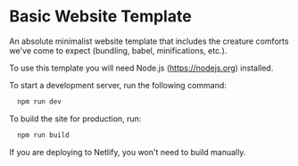 # Basic Website Template

An absolute minimalist website template that includes the creature comforts we've come to expect (bundling, babel, minifications, etc.).

To use this template you will need Node.js (https://nodejs.org) installed.

To start a development server, run the following command:

```sh
  npm run dev
```

To build the site for production, run:

```sh
  npm run build
```

If you are deploying to Netlify, you won't need to build manually.
